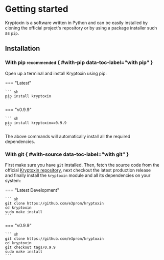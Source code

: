 # Getting started

Kryptoxin is a software written in Python and can be easily installed by cloning the official project's repository or by using a package installer such as `pip`.

## Installation

### With pip <small>recommended</small> { #with-pip data-toc-label="with pip" }

Open up a terminal and install Kryptoxin using pip:

=== "Latest"

    ``` sh
    pip install kryptoxin
    ```
=== "v0.9.9"

    ``` sh
    pip install kryptoxin==0.9.9
    ```

The above commands will automatically install all the required dependencies.

### With git { #with-source data-toc-label="with git" }

First make sure you have `git` installed. Then, fetch the source code from the official [Kryptoxin repository](https://github.com/e3prom/kryptoxin), next checkout the latest production release and finally install the `kryptoxin` module and all its dependencies on your system:

=== "Latest Development"

    ``` sh
    git clone https://github.com/e3prom/kryptoxin
    cd kryptoxin
    sudo make install
    ```

=== "v0.9.9"

    ``` sh
    git clone https://github.com/e3prom/kryptoxin
    cd kryptoxin
    git checkout tags/0.9.9
    sudo make install
    ```

